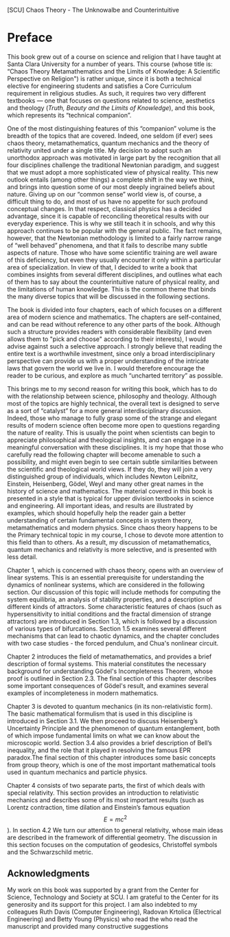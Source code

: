[SCU] Chaos Theory - The Unknowalbe and Counterintuitive

# Preface

This book grew out of a course on science and religion that I have taught at Santa Clara University for a number of years. This course (whose title is: “Chaos Theory Metamathematics and the Limits of Knowledge: A Scientific Perspective on Religion") is rather unique, since it is both a technical elective for engineering students and satisfies a Core Curriculum requirement in religious studies. As such, it requires two very different textbooks — one that focuses on questions related to science, aesthetics and theology (*Truth, Beauty and the Limits of Knowledge*), and this book, which represents its “technical companion”.

One of the most distinguishing features of this “companion” volume is the breadth of the topics that are covered. Indeed, one seldom (if ever) sees chaos theory, metamathematics, quantum mechanics and the theory of relativity united under a single title. My decision to adopt such an unorthodox approach was motivated in large part by the recognition that all four disciplines challenge the traditional Newtonian paradigm, and suggest that we must adopt a more sophisticated view of physical reality. This new outlook entails (among other things) a complete shift in the way we think, and brings into question some of our most deeply ingrained beliefs about nature.
Giving up on our “common sense” world view is, of course, a difficult thing to do, and most of us have no appetite for such profound conceptual changes. In that respect, classical physics has a decided advantage, since it is capable of reconciling theoretical results with our everyday experience. This is why we still teach it in schools, and why this approach continues to be popular with the general public. The fact remains, however, that the Newtonian methodology is limited to a fairly narrow range of “well behaved” phenomena, and that it fails to describe many subtle aspects of nature. Those who have some scientific training are well aware of this deficiency, but even they usually encounter it only within a particular area of specialization. In view of that, I decided to write a book that combines insights from several different disciplines, and outlines what each of them has to say about the counterintuitive nature of physical reality, and the limitations of human knowledge. This is the common theme that binds the many diverse topics that will be discussed in the following sections.

The book is divided into four chapters, each of which focuses on a different area of modern science and mathematics. The chapters are self-contained, and can be read without reference to any other parts of the book. Although such a structure provides readers with considerable flexibility (and even allows them to "pick and choose" according to their interests), I would advise against such a  selective approach. I strongly believe that reading the entire text is a worthwhile investment, since only a broad interdisciplinary perspective can provide us with a proper understanding of the intricate laws that govern the world we live in. I would therefore encourage the reader to be curious, and explore as much  “uncharted territory” as possible.

This brings me to my second reason for writing this book, which has to do with the relationship between science, philosophy and theology. Although most of the topics are highly technical, the overall text is designed to serve as a sort of “catalyst” for a more general interdisciplinary discussion. Indeed, those who manage to fully grasp some of the strange and elegant results of modern science often become more open to questions regarding the nature of reality. This is usually the point when scientists can begin to appreciate philosophical and theological insights, and can engage in a meaningful conversation with these disciplines. It is my hope that those who carefully read the following chapter will become amenable to such a possibility, and might even begin to see certain subtle similarities between the scientific and theological world views. If they do, they will join a very distinguished group of individuals, which includes Newton Leibnitz, Einstein, Heisenberg, Gödel, Weyl and many other great names in the history of science and mathematics.
The material covered in this book is presented in a style that is typical for upper division textbooks in science and engineering. All important ideas, and results are illustrated by examples, which should hopefully help the reader gain a better understanding of certain fundamental concepts in system theory, metamathematics and modern physics. Since chaos theory happens to be the Primary technical topic in my course, I chose to devote more attention to this field than to others. As a result, my discussion of metamathematics, quantum mechanics and relativity is more selective, and is presented with less detail.

Chapter 1, which is concerned with chaos theory, opens with an overview of linear systems. This is an essential prerequisite for understanding the dynamics of nonlinear systems, which are considered in the following section. Our discussion of this topic will include methods for computing the system equilibria, an analysis of stability properties, and a description of different kinds of attractors. Some characteristic features of chaos (such as hypersensitivity to initial conditions and the fractal dimension of strange attractors) are introduced in Section 1.3, which is followed by a discussion of various types of bifurcations. Section 1.5 examines several different mechanisms that can lead to chaotic dynamics, and the chapter concludes with two case studies - the forced pendulum, and Chua's nonlinear circuit.

Chapter 2 introduces the field of metamathematics, and provides a brief description of formal systems. This material constitutes the necessary background for understanding Gödel's Incompleteness Theorem, whose proof is outlined in  Section 2.3. The final section of this chapter describes some important consequences of Gödel's result, and examines several examples of incompleteness in modern mathematics.

Chapter 3 is devoted to quantum mechanics (in its non-relativistic form). The basic mathematical formulism that is used in this discipline is introduced in Section 3.1. We then proceed to discuss Heisenberg’s Uncertainty Principle and the phenomenon of quantum entanglement, both of which impose fundamental limits on what we can know about the microscopic world. Section 3.4 also provides a brief description of Bell’s inequality, and the role that it  played in resolving the famous EPR paradox.The final section of this chapter introduces some basic concepts from group theory, which is one of the most important mathematical tools used in quantum mechanics and particle physics.

Chapter 4 consists of two separate parts, the first of which deals with special relativity. This section provides an introduction to relativistic mechanics and describes some of its most important results (such as Lorentz contraction, time dilation and Einstein’s famous equation $$E=mc^2$$). In section 4.2 We turn our attention to general relativity, whose main ideas are described in the framework of differential geometry. The discussion in this section focuses on the computation of geodesics, Christoffel symbols and the Schwarzschild metric.

## Acknowledgments

My work on this book was supported by a grant from the Center for Science, Technology and Society at SCU. I am grateful to the Center for its generosity and its support for this project. I am also indebted to my colleagues Ruth Davis (Computer Engineering), Radovan Krtolica (Electrical Engineering) and Betty Young (Physics) who read the who read the manuscript and provided many constructive suggestions
